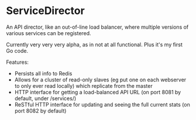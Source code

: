# ServiceDirector #

An API director, like an out-of-line load balancer, where multiple versions of various services can be registered.

Currently very very very alpha, as in not at all functional.  Plus it's my first Go code.

Features:
* Persists all info to Redis
* Allows for a cluster of read-only slaves (eg put one on each webserver to only ever read locally) which replicate from the master
* HTTP interface for getting a load-balanced API URL (on port 8081 by default, under /services/)
* ReSTful HTTP interface for updating and seeing the full current stats (on port 8082 by default)
